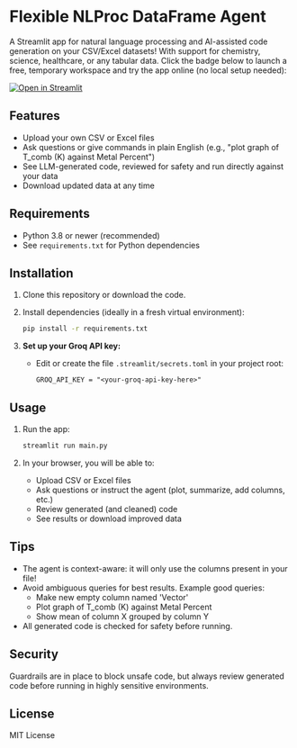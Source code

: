 # Flexible NLProc DataFrame Agent

A Streamlit app for natural language processing and AI-assisted code generation on your CSV/Excel datasets! With support for chemistry, science, healthcare, or any tabular data.
Click the badge below to launch a free, temporary workspace and try the app online (no local setup needed):

[![Open in Streamlit](https://static.streamlit.io/badges/streamlit_cloud_tutorial.svg)](https://share.streamlit.io/launch?repository=https://github.com/your-github-username/your-repo-name)
## Features

- Upload your own CSV or Excel files
- Ask questions or give commands in plain English (e.g., "plot graph of T_comb (K) against Metal Percent")
- See LLM-generated code, reviewed for safety and run directly against your data
- Download updated data at any time

## Requirements

- Python 3.8 or newer (recommended)
- See `requirements.txt` for Python dependencies

## Installation

1. Clone this repository or download the code.

2. Install dependencies (ideally in a fresh virtual environment):

    ```bash
    pip install -r requirements.txt
    ```

3. **Set up your Groq API key:**

   - Edit or create the file `.streamlit/secrets.toml` in your project root:
     ```
     GROQ_API_KEY = "<your-groq-api-key-here>"
     ```

## Usage

1. Run the app:

    ```bash
    streamlit run main.py
    ```

2. In your browser, you will be able to:
    - Upload CSV or Excel files
    - Ask questions or instruct the agent (plot, summarize, add columns, etc.)
    - Review generated (and cleaned) code
    - See results or download improved data

## Tips

- The agent is context-aware: it will only use the columns present in your file!
- Avoid ambiguous queries for best results. Example good queries:
    - Make new empty column named 'Vector'
    - Plot graph of T_comb (K) against Metal Percent
    - Show mean of column X grouped by column Y
- All generated code is checked for safety before running.

## Security

Guardrails are in place to block unsafe code, but always review generated code before running in highly sensitive environments.

## License

MIT License
